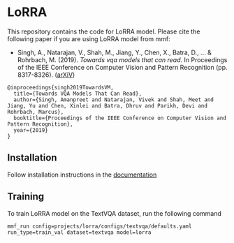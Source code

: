 # LoRRA

This repository contains the code for LoRRA model. Please cite the following paper if you are using LoRRA model from mmf:

* Singh, A., Natarajan, V., Shah, M., Jiang, Y., Chen, X., Batra, D., ... & Rohrbach, M. (2019). *Towards vqa models that can read*. In Proceedings of the IEEE Conference on Computer Vision and Pattern Recognition (pp. 8317-8326). ([arXiV](https://arxiv.org/abs/1904.08920))
```
@inproceedings{singh2019TowardsVM,
  title={Towards VQA Models That Can Read},
  author={Singh, Amanpreet and Natarajan, Vivek and Shah, Meet and Jiang, Yu and Chen, Xinlei and Batra, Dhruv and Parikh, Devi and Rohrbach, Marcus},
  booktitle={Proceedings of the IEEE Conference on Computer Vision and Pattern Recognition},
  year={2019}
}
```

## Installation

Follow installation instructions in the [documentation](https://mmf.readthedocs.io/en/latest/notes/installation.html)

## Training
To train LoRRA model on the TextVQA dataset, run the following command
```
mmf_run config=projects/lorra/configs/textvqa/defaults.yaml run_type=train_val dataset=textvqa model=lorra
```
